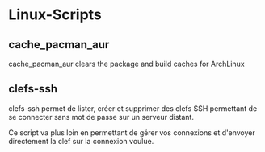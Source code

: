 # Linux-Scripts

## cache_pacman_aur

cache_pacman_aur clears the package and build caches for ArchLinux

## clefs-ssh

clefs-ssh permet de lister, créer et supprimer des clefs SSH permettant de se connecter sans mot de passe sur un serveur distant.

Ce script va plus loin en permettant de gérer vos connexions et d'envoyer directement la clef sur la connexion voulue.
